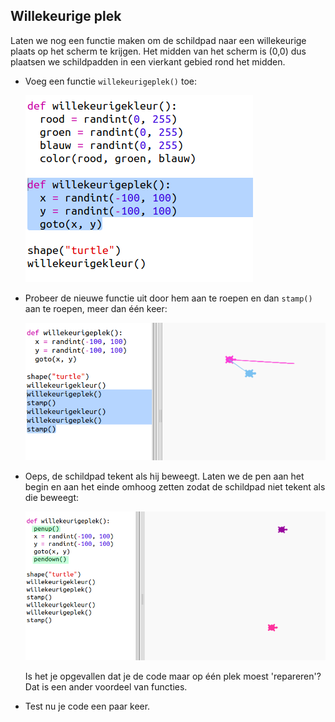 ## Willekeurige plek

Laten we nog een functie maken om de schildpad naar een willekeurige plaats op het scherm te krijgen. Het midden van het scherm is (0,0) dus plaatsen we schildpadden in een vierkant gebied rond het midden.

+ Voeg een functie `willekeurigeplek()` toe:
    
    ![screenshot](images/modern-place-function.png)

+ Probeer de nieuwe functie uit door hem aan te roepen en dan `stamp()` aan te roepen, meer dan één keer:
    
    ![screenshot](images/modern-call-place.png)

+ Oeps, de schildpad tekent als hij beweegt. Laten we de pen aan het begin en aan het einde omhoog zetten zodat de schildpad niet tekent als die beweegt:
    
    ![screenshot](images/modern-place-pen.png)
    
    Is het je opgevallen dat je de code maar op één plek moest 'repareren'? Dat is een ander voordeel van functies.

+ Test nu je code een paar keer.